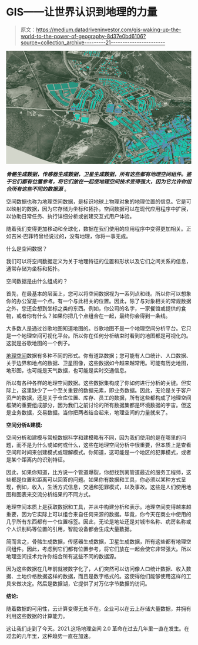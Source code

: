 # GIS——让世界认识到地理的力量

> 原文：<https://medium.datadriveninvestor.com/gis-waking-up-the-world-to-the-power-of-geography-8d37e0bd6106?source=collection_archive---------21----------------------->

![](img/07aa5c11f31b4a516c17a87fea576fa2.png)

***骨骼生成数据，传感器生成数据，卫星生成数据，所有这些都有地理空间组件。鉴于它们都有位置参考，将它们放在一起使地理空间技术变得强大，因为它允许你组合所有这些不同的数据源*** 。

空间数据也称为地理空间数据，是标识地球上物理对象的地理位置的信息。它是可以映射的数据，因为它存储为坐标和拓扑。空间数据可以在现代应用程序中扩展，以协助日常任务、执行详细分析或创建交互式用户体验。

随着我们变得更加移动和全球化，数据在我们使用的应用程序中变得更加相关。正如吉米·巴菲特曾经说过的，没有地理，你将一事无成。

什么是空间数据？

我们可以将空间数据定义为关于地理特征的位置和形状以及它们之间关系的信息，通常存储为坐标和拓扑。

空间数据是由什么组成的？

首先，在最基本的层面上，您可以将空间数据视为一系列点和线。所以你可以想象你的办公室是一个点。有一个与此相关的位置。因此，除了与对象相关的常规数据之外，您还会想到坐标之类的东西。例如，你公司的名字，一家餐馆或提供的食物，或者你有什么？如果你把几个点组合在一起，最终你会得到一条线。

大多数人是通过谷歌地图知道地图的。谷歌地图不是一个地理空间分析平台。它只是一个地理空间可视化平台。所以你在任何分析结束时看到的地图都是可视化的。这就是谷歌地图的一个例子。

[地理空间](https://techwave.net/services/engineering-services#appdevelopment)数据有多种不同的形式。你有道路数据；您可能有人口统计、人口数据、关于边界和地点的数据、卫星图像，这些数据如今越来越常用。可能有历史地图，地形图，也可能是天气数据，也可能是实时交通信息。

所以有各种各样的地理空间数据。这些数据集构成了你如何进行分析的关键。但实际上，这里缺少了一个至关重要的数据元素，即业务数据。因此，无论是关于客户资产的数据，还是关于仓库位置、库存、员工的数据，所有这些都构成了地理空间框架的重要组成部分，因为我们之前讨论的所有数据集都是环境数据的宇宙。但这是业务数据，交易数据。当你把两者结合起来，地理空间的力量就来了。

**空间分析&建模:**

空间分析和建模与常规数据科学和建模略有不同，因为我们使用的是在哪里的问题，而不是为什么或如何或什么，这些在地理空间分析中很重要，但本质上是查看空间和时间来创建模式或理解模式。你知道，这可能是一个地区的犯罪模式，或者是某个距离内的识别特征。

因此，如果你知道，比方说一个管道爆裂，你想找到离管道最近的服务工程师，这些都是位置和距离可以回答的问题。如果你有数据和工具，你必须以某种方式呈现，例如，收入，生活方式信息，交通和犯罪模式，以及事故。这些是人们使用地图和图表来交流分析结果的不同方式。

地理空间本质上是获取数据和工具，并从中构建分析和表示。地理空间变得越来越重要，因为它实际上可以组合来自任何来源的数据。毕竟，你今天在商业中使用的几乎所有东西都有一个位置标签。因此，无论是地址还是对城市名称、病房名称或个人识别码等位置的引用，智能设备都会生成大量数据。

简而言之，骨骼生成数据，传感器生成数据，卫星生成数据，所有这些都有地理空间组件。因此，考虑到它们都有位置参考，将它们放在一起会使它非常强大。所以地理空间技术允许你结合所有这些不同的数据源。

因为这些数据在几年前就被数字化了，人们突然可以访问像人口统计数据、收入数据、土地价格数据这样的数据，而且是数字格式的。这使得他们能够使用这样的工具来做决定。然后是数据湖，它提供了对万亿字节数据的访问。

**结论:**

随着数据的可用性，云计算变得无处不在。企业可以在云上存储大量数据，并拥有利用这些数据的计算能力。

这让我们走到了今天。2021.这场地理空间 2.0 革命在过去几年里一直在发生。在过去的几年里，这种趋势一直在加速。